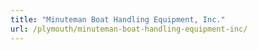 ```yaml
---
title: "Minuteman Boat Handling Equipment, Inc."
url: /plymouth/minuteman-boat-handling-equipment-inc/
---
```

